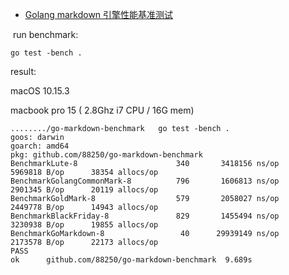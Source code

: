 * [Golang markdown 引擎性能基准测试](https://hacpai.com/article/1574570835061)

​    run benchmark:

```
go test -bench .
```



result:

macOS 10.15.3

macbook pro 15 ( 2.8Ghz i7 CPU / 16G mem)

```
......../go-markdown-benchmark   go test -bench .
goos: darwin
goarch: amd64
pkg: github.com/88250/go-markdown-benchmark
BenchmarkLute-8               	     340	   3418156 ns/op	 5969818 B/op	   38354 allocs/op
BenchmarkGolangCommonMark-8   	     796	   1606813 ns/op	 2901345 B/op	   20119 allocs/op
BenchmarkGoldMark-8           	     579	   2058027 ns/op	 2449778 B/op	   14943 allocs/op
BenchmarkBlackFriday-8        	     829	   1455494 ns/op	 3230938 B/op	   19855 allocs/op
BenchmarkGoMarkdown-8         	      40	  29939149 ns/op	 2173578 B/op	   22173 allocs/op
PASS
ok  	github.com/88250/go-markdown-benchmark	9.689s
```

